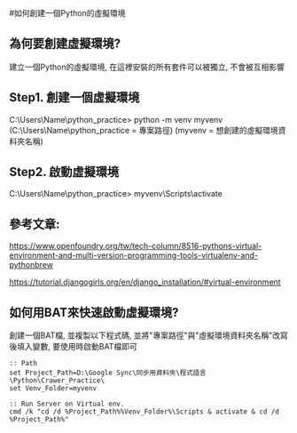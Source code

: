 #如何創建一個Python的虛擬環境

## 為何要創建虛擬環境?
建立一個Python的虛擬環境, 在這裡安裝的所有套件可以被獨立, 不會被互相影響

## Step1. 創建一個虛擬環境
C:\Users\Name\python_practice> python -m venv myvenv
(C:\Users\Name\python_practice = 專案路徑)  (myvenv = 想創建的虛擬環境資料夾名稱)

## Step2. 啟動虛擬環境
C:\Users\Name\python_practice> myvenv\Scripts\activate

## 參考文章:
https://www.openfoundry.org/tw/tech-column/8516-pythons-virtual-environment-and-multi-version-programming-tools-virtualenv-and-pythonbrew

https://tutorial.djangogirls.org/en/django_installation/#virtual-environment

## 如何用BAT來快速啟動虛擬環境?
創建一個BAT檔, 並複製以下程式碼, 並將"專案路徑"與"虛擬環境資料夾名稱"改寫後填入變數, 要使用時啟動BAT檔即可

```
:: Path
set Project_Path=D:\Google Sync\同步用資料夾\程式語言\Python\Crawer_Practice\
set Venv_Folder=myvenv

:: Run Server on Virtual env.
cmd /k "cd /d %Project_Path%%Venv_Folder%\Scripts & activate & cd /d %Project_Path%"
```